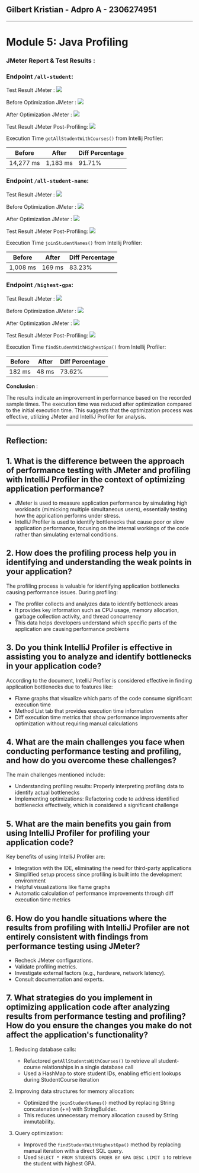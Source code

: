 ## Gilbert Kristian - Adpro A - 2306274951
---

# Module 5: Java Profiling
### JMeter Report & Test Results :

### Endpoint `/all-student`:
Test Result JMeter :
<img src="/image/jmeter-all-student.png">

Before Optimization JMeter :
<img src="/image/before-all-student.png">

After Optimization JMeter :
<img src="/image/after-all-student.png">

Test Result JMeter Post-Profiling:
<img src="/image/jmeter-after-all-student.png">

Execution Time `getAllStudentWithCourses()` from Intellij Profiler:

| Before    | After    | Diff Percentage |
|-----------|--------  |-----------------|
| 14,277 ms | 1,183 ms | 91.71%          |

### Endpoint `/all-student-name`:
Test Result JMeter :
<img src="/image/jmeter-all-student-name.png">

Before Optimization JMeter :
<img src="image/before-all-student.png">

After Optimization JMeter :
<img src="/image/after-all-student-name.png">

Test Result JMeter Post-Profiling:
<img src="/image/jmeter-after-all-student-name.png">

Execution Time `joinStudentNames()` from Intellij Profiler:

| Before | After    | Diff Percentage |
|--------|--------  | --------------- |
| 1,008 ms | 169 ms | 83.23%          |

### Endpoint `/highest-gpa`:
Test Result JMeter :
<img src="/image/jmeter-highest-gpa.png">

Before Optimization JMeter :
<img src="/image/before-highest-gpa.png">

After Optimization JMeter :
<img src="/image/after-highest-gpa.png">

Test Result JMeter Post-Profiling:
<img src="/image/jmeter-after-highest-gpa.png">

Execution Time `findStudentWithHighestGpa()` from Intellij Profiler:

| Before | After | Diff Percentage |
|--------|-------| --------------- |
| 182 ms | 48 ms | 73.62%          |

**Conclusion** :

The results indicate an improvement in performance based on the recorded sample times. The execution time was reduced after optimization compared to the initial execution time. This suggests that the optimization process was effective, utilizing JMeter and IntelliJ Profiler for analysis.

---
## Reflection:

## 1. What is the difference between the approach of performance testing with JMeter and profiling with IntelliJ Profiler in the context of optimizing application performance?

- JMeter is used to measure application performance by simulating high workloads (mimicking multiple simultaneous users), essentially testing how the application performs under stress.
- IntelliJ Profiler is used to identify bottlenecks that cause poor or slow application performance, focusing on the internal workings of the code rather than simulating external conditions.

## 2. How does the profiling process help you in identifying and understanding the weak points in your application?

The profiling process is valuable for identifying application bottlenecks causing performance issues. During profiling:
- The profiler collects and analyzes data to identify bottleneck areas
- It provides key information such as CPU usage, memory allocation, garbage collection activity, and thread concurrency
- This data helps developers understand which specific parts of the application are causing performance problems

## 3. Do you think IntelliJ Profiler is effective in assisting you to analyze and identify bottlenecks in your application code?

According to the document, IntelliJ Profiler is considered effective in finding application bottlenecks due to features like:
- Flame graphs that visualize which parts of the code consume significant execution time
- Method List tab that provides execution time information
- Diff execution time metrics that show performance improvements after optimization without requiring manual calculations

## 4. What are the main challenges you face when conducting performance testing and profiling, and how do you overcome these challenges?

The main challenges mentioned include:
- Understanding profiling results: Properly interpreting profiling data to identify actual bottlenecks
- Implementing optimizations: Refactoring code to address identified bottlenecks effectively, which is considered a significant challenge

## 5. What are the main benefits you gain from using IntelliJ Profiler for profiling your application code?

Key benefits of using IntelliJ Profiler are:
- Integration with the IDE, eliminating the need for third-party applications
- Simplified setup process since profiling is built into the development environment
- Helpful visualizations like flame graphs
- Automatic calculation of performance improvements through diff execution time metrics

## 6. How do you handle situations where the results from profiling with IntelliJ Profiler are not entirely consistent with findings from performance testing using JMeter?

- Recheck JMeter configurations.
- Validate profiling metrics.
- Investigate external factors (e.g., hardware, network latency).
- Consult documentation and experts.

## 7. What strategies do you implement in optimizing application code after analyzing results from performance testing and profiling? How do you ensure the changes you make do not affect the application's functionality?

1. Reducing database calls:
   - Refactored `getAllStudentsWithCourses()` to retrieve all student-course relationships in a single database call
   - Used a HashMap to store student IDs, enabling efficient lookups during StudentCourse iteration

2. Improving data structures for memory allocation:
   - Optimized the `joinStudentNames()` method by replacing String concatenation (+=) with StringBuilder.
   - This reduces unnecessary memory allocation caused by String immutability.

3. Query optimization:
   - Improved the `findStudentWithHighestGpa()` method by replacing manual iteration with a direct SQL query.
   - Used `SELECT * FROM STUDENTS ORDER BY GPA DESC LIMIT 1` to retrieve the student with highest GPA.
